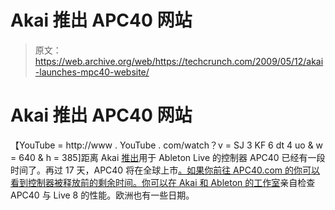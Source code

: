 # Akai 推出 APC40 网站

> 原文：<https://web.archive.org/web/https://techcrunch.com/2009/05/12/akai-launches-mpc40-website/>

# Akai 推出 APC40 网站

【YouTube = http://www . YouTube . com/watch？v = SJ 3 KF 6 dt 4 uo & w = 640 & h = 385]距离 Akai [推出](https://web.archive.org/web/20230323173225/http://www.crunchgear.com/2009/01/15/akai-unleashes-the-apc40-for-ableton-live/)用于 Ableton Live 的控制器 APC40 已经有一段时间了。再过 17 天，APC40 将在全球上市[。如果你前往 APC40.com 的](https://web.archive.org/web/20230323173225/http://www.apc40.com/)[你可以看到控制器被释放前的剩余时间。你可以在 Akai 和 Ableton 的](https://web.archive.org/web/20230323173225/http://www.apc40.com/)[工作室](https://web.archive.org/web/20230323173225/http://www.ableton.com/live8-releasetour)亲自检查 APC40 与 Live 8 的性能。欧洲也有一些日期。
